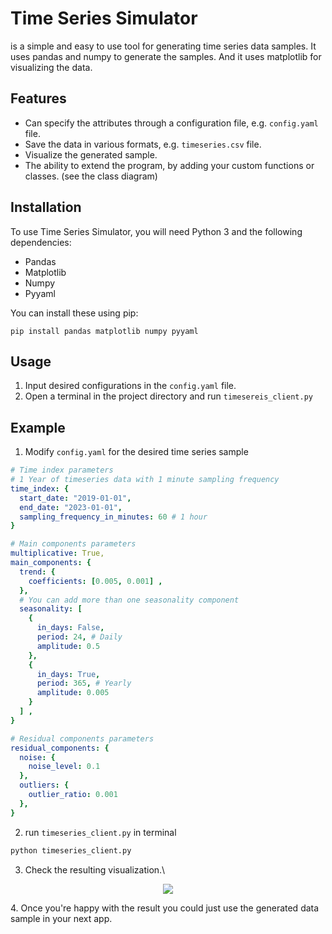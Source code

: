# Time Series Simulator

 is a simple and easy to use tool for generating time series data samples. It uses pandas and numpy to generate the samples. And it uses matplotlib for visualizing the data.

## Features

-   Can specify the attributes through a configuration file, e.g. `config.yaml` file.
-   Save the data in various formats, e.g. `timeseries.csv` file.
-   Visualize the generated sample.
-   The ability to extend the program, by adding your custom functions or classes. (see the class diagram)
## Installation

To use Time Series Simulator, you will need Python 3 and the following dependencies:

-   Pandas
-   Matplotlib
-   Numpy
-   Pyyaml

You can install these using pip:
```
pip install pandas matplotlib numpy pyyaml
```

## Usage

1.  Input desired configurations in the `config.yaml` file.
2.  Open a terminal in the project directory and run `timesereis_client.py`

## Example
1. Modify `config.yaml` for the desired time series sample
```yaml
# Time index parameters
# 1 Year of timeseries data with 1 minute sampling frequency
time_index: {
  start_date: "2019-01-01",
  end_date: "2023-01-01",
  sampling_frequency_in_minutes: 60 # 1 hour
}

# Main components parameters
multiplicative: True,
main_components: {
  trend: {
    coefficients: [0.005, 0.001] ,
  },
  # You can add more than one seasonality component
  seasonality: [
    {
      in_days: False,
      period: 24, # Daily
      amplitude: 0.5
    },
    {
      in_days: True,
      period: 365, # Yearly
      amplitude: 0.005
    }
  ] ,
}

# Residual components parameters
residual_components: {
  noise: {
    noise_level: 0.1
  },
  outliers: {
    outlier_ratio: 0.001
  },
}
```
2. run `timeseries_client.py` in terminal
```bash
python timeseries_client.py
```
3. Check the resulting visualization.\
<p align="center">
    <img src="https://github.com/MMostafa-Hub/Headway-GS-Data-Track-Tasks/blob/main/images/vis.JPG">
</p>
  4. Once you're happy with the result you could just use the generated data sample in your next app.
